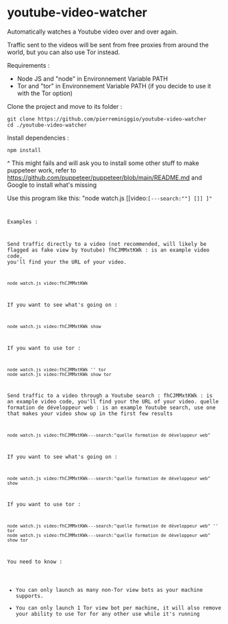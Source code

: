 # youtube-video-watcher
Automatically watches a Youtube video over and over again.

Traffic sent to the videos will be sent from free proxies from around the world, but you can also use Tor instead.

Requirements :
- Node JS and "node" in Environnement Variable PATH
- Tor and "tor" in Environnement Variable PATH (if you decide to use it with the Tor option)

Clone the project and move to its folder :
```
git clone https://github.com/pierreminiggio/youtube-video-watcher
cd ./youtube-video-watcher
```

Install dependencies :
```
npm install
```
^ This might fails and will ask you to install some other stuff to make puppeteer work, refer to https://github.com/puppeteer/puppeteer/blob/main/README.md and Google to install what's missing

Use this program like this: "node watch.js [[video:<code>[---search:"<terms>"] [<show>]] <tor>]"

Examples :

Send traffic directly to a video (not recommended, will likely be flagged as fake view by Youtube)
fhCJMMxtKWk : is an example video code, you'll find your the URL of your video.
```
node watch.js video:fhCJMMxtKWk
```
If you want to see what's going on :
```
node watch.js video:fhCJMMxtKWk show
```
If you want to use tor :
```
node watch.js video:fhCJMMxtKWk '' tor
node watch.js video:fhCJMMxtKWk show tor
```

Send traffic to a video through a Youtube search :
fhCJMMxtKWk : is an example video code, you'll find your the URL of your video.
quelle formation de développeur web : is an example Youtube search, use one that makes your video show up in the first few results
```
node watch.js video:fhCJMMxtKWk---search:"quelle formation de développeur web"
```
If you want to see what's going on :
```
node watch.js video:fhCJMMxtKWk---search:"quelle formation de développeur web" show
```
If you want to use tor :
```
node watch.js video:fhCJMMxtKWk---search:"quelle formation de développeur web" '' tor
node watch.js video:fhCJMMxtKWk---search:"quelle formation de développeur web" show tor
```

You need to know :
- You can only launch as many non-Tor view bots as your machine supports.
- You can only launch 1 Tor view bot per machine, it will also remove your ability to use Tor for any other use while it's running
